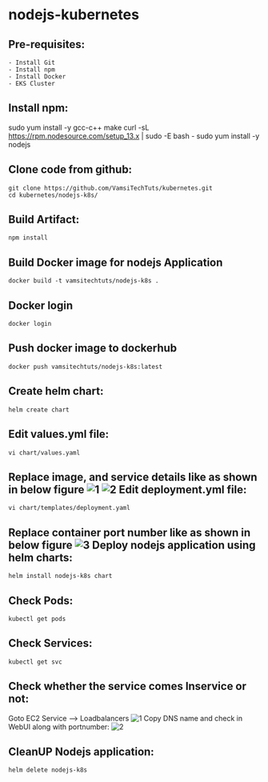 # nodejs-kubernetes

Pre-requisites:
------
    - Install Git
    - Install npm
    - Install Docker
    - EKS Cluster
   
Install npm:
----
  sudo yum install -y gcc-c++ make
  curl -sL https://rpm.nodesource.com/setup_13.x | sudo -E bash -
  sudo yum install -y nodejs
	
Clone code from github:
-------
    git clone https://github.com/VamsiTechTuts/kubernetes.git
    cd kubernetes/nodejs-k8s/
Build Artifact:
-------
    npm install
Build Docker image for nodejs Application
--------------
    docker build -t vamsitechtuts/nodejs-k8s .
  
Docker login
-------------
    docker login
    
Push docker image to dockerhub
-----------
    docker push vamsitechtuts/nodejs-k8s:latest
Create helm chart:
---------
    helm create chart
Edit values.yml file:
-----------
    vi chart/values.yaml
Replace image, and service details like as shown in below figure
![1](https://user-images.githubusercontent.com/63221837/82455777-f99e5600-9ad0-11ea-8954-32c1cc33df4c.png)
![2](https://user-images.githubusercontent.com/63221837/82455779-facf8300-9ad0-11ea-9db9-dbeae978efc0.png)
Edit deployment.yml file:
------------
    vi chart/templates/deployment.yaml
Replace container port number like as shown in below figure
![3](https://user-images.githubusercontent.com/63221837/82455783-facf8300-9ad0-11ea-9699-c8b09cf471cd.png)
Deploy nodejs application using helm charts:
-------------
    helm install nodejs-k8s chart
Check Pods:
--------
    kubectl get pods
Check Services:
--------
    kubectl get svc
Check whether the service comes Inservice or not:
----------
Goto EC2 Service --> Loadbalancers
![1](https://user-images.githubusercontent.com/63221837/82456547-feafd500-9ad1-11ea-946e-9a9ea88cf065.png)
Copy DNS name and check in WebUI along with portnumber:
![2](https://user-images.githubusercontent.com/63221837/82456762-46cef780-9ad2-11ea-9cce-2ea29dabe637.png)

CleanUP Nodejs application:
------------
    helm delete nodejs-k8s

